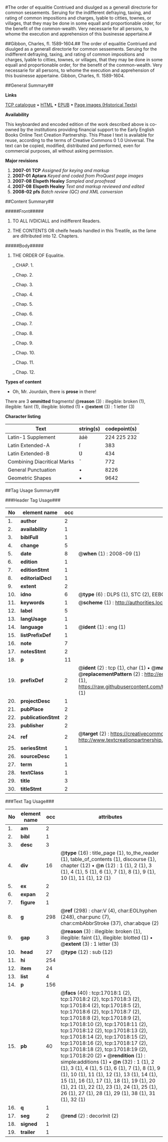 #The order of equalitie Contriued and diuulged as a generall directorie for common sessements. Seruing for the indifferent defraying, taxing, and rating of common impositions and charges, lyable to citties, townes, or villages, that they may be done in some equall and proportionable order, for the benefit of the common-wealth. Very necessarie for all persons, to whome the execution and apprehension of this businesse appertaine.#

##Gibbon, Charles, fl. 1589-1604.##
The order of equalitie Contriued and diuulged as a generall directorie for common sessements. Seruing for the indifferent defraying, taxing, and rating of common impositions and charges, lyable to citties, townes, or villages, that they may be done in some equall and proportionable order, for the benefit of the common-wealth. Very necessarie for all persons, to whome the execution and apprehension of this businesse appertaine.
Gibbon, Charles, fl. 1589-1604.

##General Summary##

**Links**

[TCP catalogue](http://www.ota.ox.ac.uk/tcp/)  • 
[HTML](http://tei.it.ox.ac.uk/tcp/Texts-HTML/free/A01/A01679.html)  • 
[EPUB](http://tei.it.ox.ac.uk/tcp/Texts-EPUB/free/A01/A01679.epub) • 
[Page images (Historical Texts)](https://data.historicaltexts.jisc.ac.uk/view?pubId=eebo-99851727e&pageId=eebo-99851727e-17018-1)

**Availability**

This keyboarded and encoded edition of the
	       work described above is co-owned by the institutions
	       providing financial support to the Early English Books
	       Online Text Creation Partnership. This Phase I text is
	       available for reuse, according to the terms of Creative
	       Commons 0 1.0 Universal. The text can be copied,
	       modified, distributed and performed, even for
	       commercial purposes, all without asking permission.

**Major revisions**

1. __2007-01__ __TCP__ *Assigned for keying and markup*
1. __2007-01__ __Aptara__ *Keyed and coded from ProQuest page images*
1. __2007-08__ __Elspeth Healey__ *Sampled and proofread*
1. __2007-08__ __Elspeth Healey__ *Text and markup reviewed and edited*
1. __2008-02__ __pfs__ *Batch review (QC) and XML conversion*

##Content Summary##

#####Front#####

1. TO ALL IVDICIALL
and indifferent Readers.

1. THE CONTENTS OR
cheife heads handled in this Treatiſe, as the ſame are
diſtributed into 12. Chapters.

#####Body#####

1. THE ORDER OF
Equalitie.

    _ CHAP. 1.

    _ Chap. 2.

    _ Chap. 3.

    _ Chap. 4.

    _ Chap. 5.

    _ Chap. 6.

    _ Chap. 7.

    _ Chap. 8.

    _ Chap. 9.

    _ Chap. 10.

    _ Chap. 11.

    _ Chap. 12.

**Types of content**

  * Oh, Mr. Jourdain, there is **prose** in there!

There are 3 **ommitted** fragments! 
 @__reason__ (3) : illegible: broken (1), illegible: faint (1), illegible: blotted (1)  •  @__extent__ (3) : 1 letter (3)

**Character listing**


|Text|string(s)|codepoint(s)|
|---|---|---|
|Latin-1 Supplement|àáè|224 225 232|
|Latin Extended-A|ſ|383|
|Latin Extended-B|Ʋ|434|
|Combining             Diacritical Marks|̄|772|
|General Punctuation|•|8226|
|Geometric Shapes|▪|9642|

##Tag Usage Summary##

###Header Tag Usage###

|No|element name|occ|attributes|
|---|---|---|---|
|1.|__author__|2||
|2.|__availability__|1||
|3.|__biblFull__|1||
|4.|__change__|5||
|5.|__date__|8| @__when__ (1) : 2008-09 (1)|
|6.|__edition__|1||
|7.|__editionStmt__|1||
|8.|__editorialDecl__|1||
|9.|__extent__|2||
|10.|__idno__|6| @__type__ (6) : DLPS (1), STC (2), EEBO-CITATION (1), PROQUEST (1), VID (1)|
|11.|__keywords__|1| @__scheme__ (1) : http://authorities.loc.gov/ (1)|
|12.|__label__|5||
|13.|__langUsage__|1||
|14.|__language__|1| @__ident__ (1) : eng (1)|
|15.|__listPrefixDef__|1||
|16.|__note__|7||
|17.|__notesStmt__|2||
|18.|__p__|11||
|19.|__prefixDef__|2| @__ident__ (2) : tcp (1), char (1)  •  @__matchPattern__ (2) : ([0-9\-]+):([0-9IVX]+) (1), (.+) (1)  •  @__replacementPattern__ (2) : http://eebo.chadwyck.com/downloadtiff?vid=$1&page=$2 (1), https://raw.githubusercontent.com/textcreationpartnership/Texts/master/tcpchars.xml#$1 (1)|
|20.|__projectDesc__|1||
|21.|__pubPlace__|2||
|22.|__publicationStmt__|2||
|23.|__publisher__|2||
|24.|__ref__|2| @__target__ (2) : https://creativecommons.org/publicdomain/zero/1.0/ (1), http://www.textcreationpartnership.org/docs/. (1)|
|25.|__seriesStmt__|1||
|26.|__sourceDesc__|1||
|27.|__term__|1||
|28.|__textClass__|1||
|29.|__title__|3||
|30.|__titleStmt__|2||


###Text Tag Usage###

|No|element name|occ|attributes|
|---|---|---|---|
|1.|__am__|2||
|2.|__bibl__|1||
|3.|__desc__|3||
|4.|__div__|16| @__type__ (16) : title_page (1), to_the_reader (1), table_of_contents (1), discourse (1), chapter (12)  •  @__n__ (12) : 1 (1), 2 (1), 3 (1), 4 (1), 5 (1), 6 (1), 7 (1), 8 (1), 9 (1), 10 (1), 11 (1), 12 (1)|
|5.|__ex__|2||
|6.|__expan__|2||
|7.|__figure__|1||
|8.|__g__|298| @__ref__ (298) : char:V (4), char:EOLhyphen (248), char:punc (7), char:cmbAbbrStroke (37), char:abque (2)|
|9.|__gap__|3| @__reason__ (3) : illegible: broken (1), illegible: faint (1), illegible: blotted (1)  •  @__extent__ (3) : 1 letter (3)|
|10.|__head__|27| @__type__ (12) : sub (12)|
|11.|__hi__|254||
|12.|__item__|24||
|13.|__list__|4||
|14.|__p__|156||
|15.|__pb__|40| @__facs__ (40) : tcp:17018:1 (2), tcp:17018:2 (2), tcp:17018:3 (2), tcp:17018:4 (2), tcp:17018:5 (2), tcp:17018:6 (2), tcp:17018:7 (2), tcp:17018:8 (2), tcp:17018:9 (2), tcp:17018:10 (2), tcp:17018:11 (2), tcp:17018:12 (2), tcp:17018:13 (2), tcp:17018:14 (2), tcp:17018:15 (2), tcp:17018:16 (2), tcp:17018:17 (2), tcp:17018:18 (2), tcp:17018:19 (2), tcp:17018:20 (2)  •  @__rendition__ (1) : simple:additions (1)  •  @__n__ (32) : 1 (1), 2 (1), 3 (1), 4 (1), 5 (1), 6 (1), 7 (1), 8 (1), 9 (1), 10 (1), 11 (1), 12 (1), 13 (1), 14 (1), 15 (1), 16 (1), 17 (1), 18 (1), 19 (1), 20 (1), 21 (1), 22 (1), 23 (1), 24 (1), 25 (1), 26 (1), 27 (1), 28 (1), 29 (1), 38 (1), 31 (1), 32 (1)|
|16.|__q__|1||
|17.|__seg__|2| @__rend__ (2) : decorInit (2)|
|18.|__signed__|1||
|19.|__trailer__|1||
